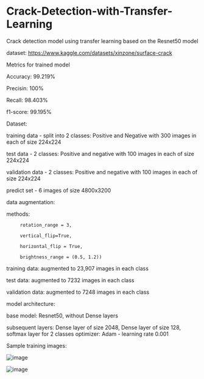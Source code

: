 # Crack-Detection-with-Transfer-Learning
Crack detection model using transfer learning based on the Resnet50 model

dataset: https://www.kaggle.com/datasets/xinzone/surface-crack


Metrics for trained model

Accuracy: 99.219%

Precisin: 100%

Recall: 98.403%

f1-score: 99.195%


Dataset:

training data - split into 2 classes: Positive and Negative with 300 images in each of size 224x224

test data - 2 classes: Positive and negative with 100 images in each of size 224x224

validation data - 2 classes: Positive and negative with 100 images in each of size 224x224

predict set - 6 images of size 4800x3200


data augmentation:

methods: 
         
         rotation_range = 3,
         
         vertical_flip=True,
         
         horizontal_flip = True,
         
         brightness_range = (0.5, 1.2))
         

training data: augmented to 23,907 images in each class

test data: augmented to 7232 images in each class

validation data: augmented to 7248 images in each class


model architecture:

base model: Resnet50, without Dense layers

subsequent layers: Dense layer of size 2048, Dense layer of size 128, softmax layer for 2 classes
optimizer: Adam - learning rate 0.001

Sample training images:

![image](https://user-images.githubusercontent.com/81284513/213267807-47243ad1-a49f-4981-9423-26bd1d1193a2.png)

![image](https://user-images.githubusercontent.com/81284513/213267917-a27004b9-5f05-4260-9038-5d2cccb5a3fc.png)

